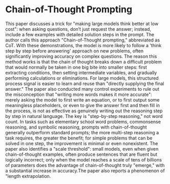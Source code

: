 # Chain-of-Thought Prompting 

This paper discusses a trick for "making large models think better at low cost": when asking questions, don’t just request the answer; instead, include a few examples with detailed solution steps in the prompt. The author calls this approach "Chain-of-Thought prompting," abbreviated as CoT. With these demonstrations, the model is more likely to follow a 'think step by step before answering' approach on new problems, often significantly improving accuracy on complex questions. The reason this method works is that the chain of thought breaks down a difficult problem that would normally be taken in one big bite into smaller steps: first extracting conditions, then setting intermediate variables, and gradually performing calculations or eliminations. For large models, this structured process signal is easier to learn and reuse than "directly supplying the final answer." The paper also conducted many control experiments to rule out the misconception that "writing more words makes it more accurate": merely asking the model to first write an equation, or to first output some meaningless placeholders, or even to give the answer first and then fill in the process, is not as effective as genuinely writing out the reasoning step by step in natural language. The key is "step-by-step reasoning," not word count. In tasks such as elementary school word problems, commonsense reasoning, and symbolic reasoning, prompts with chain-of-thought generally outperform standard prompts; the more multi-step reasoning a task requires, the greater the benefit; for simple problems that can be solved in one step, the improvement is minimal or even nonexistent. The paper also identifies a "scale threshold": small models, even when given chain-of-thought examples, often produce sentences that are fluent but logically incorrect; only when the model reaches a scale of tens of billions of parameters does the advantage of chain-of-thought truly "emerge," with a substantial increase in accuracy.The paper also reports a phenomenon of "length extrapolation.
